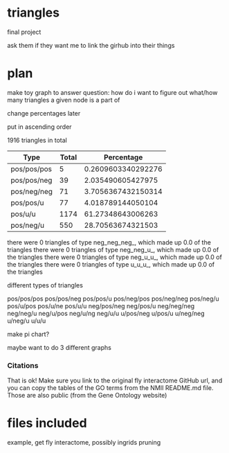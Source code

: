 # triangles
final project


ask them if they want me to link the girhub into their things

# plan

make toy graph to answer question: how do i want to figure out what/how many triangles 
a given node is a part of

change percentages later

put in ascending order

1916 triangles in total

| Type | Total | Percentage |
| ---- | ----- | ---------- |
| pos/pos/pos | 5 | 0.2609603340292276 |
| pos/pos/neg | 39 | 2.035490605427975 |
| pos/neg/neg | 71 | 3.7056367432150314 |
| pos/pos/u | 77 | 4.018789144050104 |
| pos/u/u | 1174 | 61.27348643006263 |
| pos/neg/u | 550 | 28.70563674321503 |

there were 0 triangles of type neg_neg_neg_, which made up 0.0 of the triangles
there were 0 triangles of type neg_neg_u_, which made up 0.0 of the triangles
there were 0 triangles of type neg_u_u_, which made up 0.0 of the triangles
there were 0 triangles of type u_u_u_, which made up 0.0 of the triangles








different types of triangles

pos/pos/pos
pos/pos/neg
pos/pos/u
pos/neg/pos
pos/neg/neg
pos/neg/u
pos/u/pos
pos/u/ne
pos/u/u
neg/pos/neg
neg/pos/u
neg/neg/neg
neg/neg/u
neg/u/pos
neg/u/ng
neg/u/u
u/pos/neg
u/pos/u
u/neg/neg
u/neg/u
u/u/u

make pi chart?


maybe want to do 3 different graphs

### Citations

That is ok! Make sure you link to the original fly interactome GitHub url, and you can copy the tables of the GO terms from the NMII README.md file. Those are also public (from the Gene Ontology website)


# files included

example, get fly interactome, possibly ingrids pruning